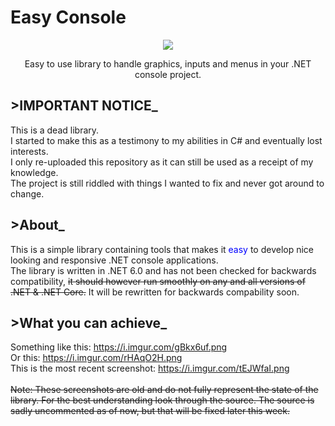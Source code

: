 # Easy Console

<p align="center">
  <img src="https://i.imgur.com/68XPEBA.png"/>
</p>
<p align="center">Easy to use library to handle graphics, inputs and menus in your .NET console project.</p>

## \>IMPORTANT NOTICE_
This is a dead library.<br/>
I started to make this as a testimony to my abilities in C# and eventually lost interests.<br/>
I only re-uploaded this repository as it can still be used as a receipt of my knowledge.<br/>
The project is still riddled with things I wanted to fix and never got around to change.

## \>About_

This is a simple library containing tools that makes it <span style="color:blue">easy</span> to develop nice looking and responsive .NET console applications.<br/>
The library is written in .NET 6.0 and has not been checked for backwards compatibility, <s>it should however run smoothly on any and all versions of .NET & .NET Core.</s> It will be rewritten for backwards compability soon.</br>

## \>What you can achieve_
Something like this: https://i.imgur.com/gBkx6uf.png<br/>
Or this: https://i.imgur.com/rHAqO2H.png<br/>
This is the most recent screenshot: https://i.imgur.com/tEJWfaI.png<br/>
<br/>
<s>Note: These screenshots are old and do not fully represent the state of the library.
For the best understanding look through the source.
The source is sadly uncommented as of now, but that will be fixed later this week.</s><br/>
